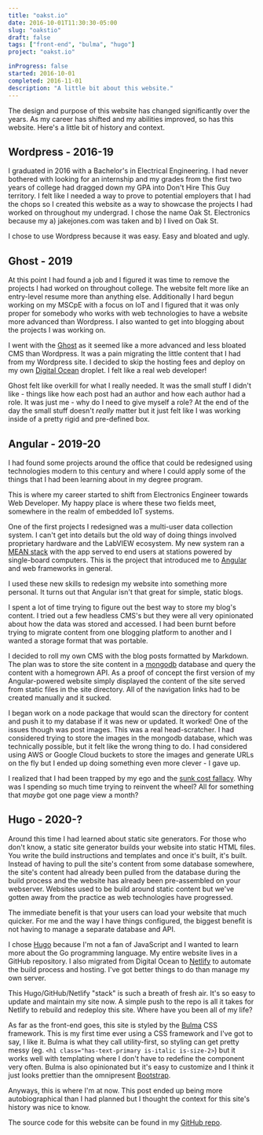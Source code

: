 ```yaml
---
title: "oakst.io"
date: 2016-10-01T11:30:30-05:00
slug: "oakstio"
draft: false
tags: ["front-end", "bulma", "hugo"]
project: "oakst.io"

inProgress: false
started: 2016-10-01
completed: 2016-11-01
description: "A little bit about this website."
---
```


The design and purpose of this website has changed significantly over the years.  As my career has shifted and my abilities improved, so has this website. Here's a little bit of history and context.

##  Wordpress - 2016-19
I graduated in 2016 with a Bachelor's in Electrical Engineering. I had never bothered with looking for
an internship and my grades from the first two years of college had dragged down my GPA into Don't Hire 
This Guy territory. I felt like I needed a way to prove to potential employers that I had the chops so
I created this website as a way to showcase the projects I had worked on throughout my undergrad.
I chose the name Oak St. Electronics because my a) jakejones.com was taken and b) I lived on Oak St.

I chose to use Wordpress because it was easy. Easy and bloated and ugly.

## Ghost - 2019
At this point I had found a job and I figured it was time to remove the projects I had worked on throughout
college. The website felt more like an entry-level resume more than anything else. Additionally
I hard begun working on my MSCpE with a focus on IoT and I figured that it was only proper for somebody
who works with web technologies to have a website more advanced than Wordpress. I also wanted to get into
blogging about the projects I was working on.

I went with the [Ghost](https://ghost.org/) as it seemed like a more advanced and less bloated CMS than
Wordpress. It was a pain migrating the little content that I had from my Wordpress site. I decided to skip
the hosting fees and deploy on my own [Digital Ocean](https://www.digitalocean.com/) droplet. I felt like
a real web developer!

Ghost felt like overkill for what I really needed. It was the small stuff I didn't like - things like
how each post had an author and how each author had a role. It was just me - why do I need to give myself
a role? At the end of the day the small stuff doesn't *really* matter but it just felt like I 
was working inside of a pretty rigid and pre-defined box.

## Angular - 2019-20
I had found some projects around the office that could be redesigned using technologies modern to this century and where I could apply some of the things that I had been learning about in my degree program.

This is where my career started to shift from Electronics Engineer towards Web Developer. My happy place
is where these two fields meet, somewhere in the realm of embedded IoT systems.

One of the first projects I redesigned was a multi-user data collection system. I can't get into
details but the old way of doing things involved proprietary hardware and the LabVIEW ecosystem. My new
system ran a [MEAN stack](https://en.wikipedia.org/wiki/MEAN_(solution_stack)) with the app served
to end users at stations powered by single-board computers. 
This is the project that introduced me to [Angular](https://angular.io/) and web frameworks in general.

I used these new skills to redesign my website into something more personal. It turns out that Angular isn't that great for simple, static blogs.

I spent a lot of time trying to figure out the best way to store my blog's content. I tried out a few
headless CMS's but they were all very opinionated about how the data was stored and accessed. I had been
burnt before trying to migrate content from one blogging platform to another and I wanted a storage
format that was portable. 

I decided to roll my own CMS with the blog posts formatted by Markdown. The plan was to store the site
content in a [mongodb](https://www.mongodb.com/) database and query the content with a homegrown API. As
a proof of concept the first version of my Angular-powered website simply displayed the content of the
site served from static files in the site directory. All of the navigation links had to be created manually
and it sucked.

I began work on a node package that would scan the directory for content and push it to my database if it
was new or updated. It worked! One of the issues though was post images. This was a real head-scratcher.
I had considered trying to store the images in the mongodb database, which was technically possible, but it
felt like the wrong thing to do. I had considered using AWS or Google Cloud buckets to store the images
and generate URLs on the fly but I ended up doing something even more clever -  I gave up.

I realized that I had been trapped by my ego and the [sunk cost fallacy](https://en.wikipedia.org/wiki/Sunk_cost).
Why was I spending so much time trying to reinvent the wheel? All for something that *maybe* got one page
view a month?

## Hugo - 2020-?

Around this time I had learned about static site generators. For those who don't know, a static site
generator builds your website into static HTML files. You write the build instructions and templates 
and once it's built, it's built. Instead of having to
pull the site's content from some database somewhere, the site's content had already been pulled from
the database during the build process and the website has already been pre-assembled on your webserver. 
Websites used to be build around static content but we've gotten away from the practice as 
web technologies have progressed.

The immediate benefit is that your users can load your website that much quicker. For me and the way
I have things configured, the biggest benefit is not having to manage a separate database and API.

I chose [Hugo](https://gohugo.io/) because I'm not a fan of JavaScript and I wanted to learn
more about the Go programming language. My entire website lives in a GitHub repository. I also
migrated from Digital Ocean to [Netlify](https://www.netlify.com/) to automate the build process and hosting.
I've got better things to do than manage my own server. 

This Hugo/GitHub/Netlify "stack" is such a breath of fresh air. It's so easy to update and maintain my site now.
A simple push to the repo is all it takes for Netlify to rebuild and redeploy this site. 
Where have you been all of my life?

As far as the front-end goes, this site is styled by the [Bulma](https://bulma.io/) CSS framework. 
This is my first time
ever using a CSS framework and I've got to say, I like it. Bulma is what they call utility-first, so styling 
can get pretty messy (eg. `<h1 class="has-text-primary is-italic is-size-2>`) but it works well with templating
where I don't have to redefine the component very often. Bulma is also opinionated but it's easy to customize and
I think it just looks prettier than the omnipresent [Bootstrap](https://getbootstrap.com/).

Anyways, this is where I'm at now. This post ended up being more autobiographical than I had planned but I
thought the context for this site's history was nice to know.

The source code for this website can be found in my [GitHub repo](https://github.com/bruthaearl/oakst). 